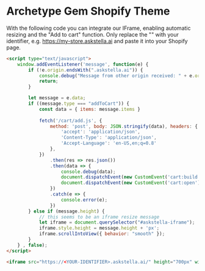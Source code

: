 # Archetype Gem Shopify Theme

With the following code you can integrate our IFrame, enabling automatic resizing and the "Add to cart" function.
Only replace the "<YOUR-IDENTIFIER>" with your identifier, e.g. https://my-store.askstella.ai and paste it into your Shopify page.
```html
<script type="text/javascript">
    window.addEventListener('message', function(e) {
        if (!e.origin.endsWith(".askstella.ai")) {
            console.debug("Message from other origin received: " + e.origin);
            return;
        }

        let message = e.data;
        if ((message.type === "addToCart")) { 
            const data = { items: message.items }
            
            fetch('/cart/add.js', {
                method: 'post', body: JSON.stringify(data), headers: {
                    'accept': 'application/json',
                    'Content-Type': 'application/json',
                    'Accept-Language': 'en-US,en;q=0.8'
                },
            })
                .then(res => res.json())
                .then(data => {
                    console.debug(data);
                    document.dispatchEvent(new CustomEvent('cart:build'));
                    document.dispatchEvent(new CustomEvent('cart:open'));
                })
                .catch(e => {
                    console.error(e);
                })
        } else if (message.height) {
            // this seems to be an iframe resize message
            let iframe = document.querySelector("#askstella-iframe");
            iframe.style.height = message.height + 'px';
            iframe.scrollIntoView({ behavior: "smooth" });
        }
    } , false);
</script>

<iframe src="https://<YOUR-IDENTIFIER>.askstella.ai/" height="700px" width="100%" frameborder="0" id="askstella-iframe" allow="autoplay; camera;"></iframe>
```